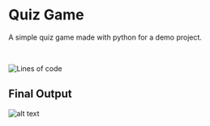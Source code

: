 # Quiz Game
A simple quiz game made with python for a demo project.

<br>

![Lines of code](https://img.shields.io/tokei/lines/github/shikto7/quiz_game?color=blueviolet&label=lines%20of%20code&style=for-the-badge)

## Final Output
![alt text](https://github.com/shikto7/quiz_game/blob/main/qz_sc1.png "Quiz Game")

